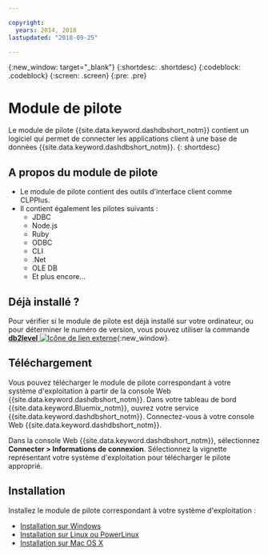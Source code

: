 ```yaml
---

copyright:
  years: 2014, 2018
lastupdated: "2018-09-25"

---
```


<!-- Attribute definitions --> 
{:new_window: target="_blank"}
{:shortdesc: .shortdesc}
{:codeblock: .codeblock}
{:screen: .screen}
{:pre: .pre}

# Module de pilote

Le module de pilote {{site.data.keyword.dashdbshort_notm}} contient un logiciel qui permet de connecter les applications client à une base de données {{site.data.keyword.dashdbshort_notm}}.
{: shortdesc}

## A propos du module de pilote

- Le module de pilote contient des outils d'interface client comme CLPPlus.
- Il contient également les pilotes suivants : 
  - JDBC
  - Node.js
  - Ruby
  - ODBC
  - CLI
  - .Net
  - OLE DB
  - Et plus encore...

## Déjà installé ?

Pour vérifier si le module de pilote est déjà installé sur votre ordinateur, ou pour déterminer le numéro de version, vous pouvez utiliser la commande [**db2level** ![Icône de lien externe](../../../icons/launch-glyph.svg "Icône de lien externe")](https://www.ibm.com/support/knowledgecenter/SS6NHC/com.ibm.swg.im.dashdb.admin.cmd.doc/doc/r0009195.html){:new_window}.

## Téléchargement

Vous pouvez télécharger le module de pilote correspondant à votre système d'exploitation à partir de la console Web {{site.data.keyword.dashdbshort_notm}}. Dans votre tableau de bord {{site.data.keyword.Bluemix_notm}}, ouvrez votre service {{site.data.keyword.dashdbshort_notm}}. Connectez-vous à votre console Web {{site.data.keyword.dashdbshort_notm}}.

Dans la console Web {{site.data.keyword.dashdbshort_notm}}, sélectionnez **Connecter > Informations de connexion**. Sélectionnez la vignette représentant votre système d'exploitation pour télécharger le pilote approprié.

## Installation

Installez le module de pilote correspondant à votre système d'exploitation :
- [Installation sur Windows](install_win.html)
- [Installation sur Linux ou PowerLinux](install_linux.html)
- [Installation sur Mac OS X](install_mac.html)

<!-- ## Configuring

To connect local applications or client tools to your {{site.data.keyword.dashdbshort_notm}} database, [configure your environment for your Db2 database](driver_pkg_cfg.html). -->


